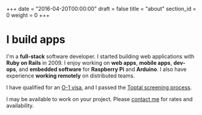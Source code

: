 +++
date = "2016-04-20T00:00:00"
draft = false
title = "about"
section_id = 0
weight = 0
+++

# I build apps

I'm a **full-stack** software developer. I started building web applications with **Ruby on Rails** in 2009. I enjoy working on **web apps**, **mobile apps**, **dev-ops**, and **embedded software** for **Raspberry Pi** and **Arduino**. I also have experience **working remotely** on distributed teams.

I have qualified for an <a href="https://www.uscis.gov/working-united-states/temporary-workers/o-1-visa-individuals-extraordinary-ability-or-achievement" target="_blank">O-1 visa</a>, and I passed the <a href="https://www.toptal.com/top-3-percent" target="_blank">Toptal screening process</a>.

I may be available to work on your project. Please [contact me](#contact) for rates and availability.
